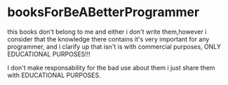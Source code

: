 # booksForBeABetterProgrammer

this books don't belong to me and either i don't write them,however i consider that the knowledge there contains it's very important for any<br/> programmer, and i clarify up that isn't is with commercial purposes, ONLY EDUCATIONAL PURPOSES!!!<br/>

I don't make responsability for the bad use about them i just share them with EDUCATIONAL PURPOSES.<br/>
